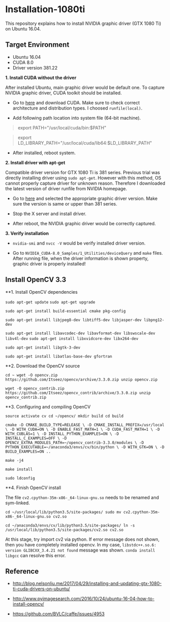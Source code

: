 # Installation-1080ti
This repository explains how to install NVIDIA graphic driver (GTX 1080 Ti) on Ubuntu 16.04.





## Target Environment
* Ubuntu 16.04
* CUDA 8.0
* Driver version 381.22





**1. Install CUDA without the driver**

After installed Ubuntu, main graphic driver would be default one. To capture NVIDIA graphic driver, CUDA toolkit should be installed.

  * Go to [here](https://developer.nvidia.com/cuda-downloads) and download CUDA. Make sure to check correct architecture and distribution types. I choosed `runfile(local)`.
  
  * Add following path location into system file (64-bit machine).
  
  > export PATH="/usr/local/cuda/bin:$PATH"
  
  > export LD_LIBRARY_PATH="/usr/local/cuda/lib64:$LD_LIBRARY_PATH"
  
  * After installed, reboot system.


**2. Install driver with apt-get**

Compatible driver version for GTX 1080 Ti is 381 series. Previous trial was directly installing driver using `sudo apt-get`. However with this method, OS cannot properly capture driver for unknown reason. Therefore I downloaded the latest version of driver runfile from NVIDIA homepage.

  * Go to [here](http://www.nvidia.com/Download/index.aspx) and selected the appropriate graphic driver version. Make sure the version is same or upper than 381 series. 
  
  * Stop the X server and install driver.
  
  * After reboot, the NVIDIA graphic driver would be correctly captured.
  
**3. Verify installation**

  * `nvidia-smi` and `nvcc -V` would be verify installed driver version.
  
  * Go to `NVIDIA_CUDA-8.0_Samples/1_Utilities/deviceQuery` and `make` files. After running file, when the driver information is shown property, graphic driver is properly installed!


## Install OpenCV 3.3

**1. Install OpenCV dependencies

`sudo apt-get update`
`sudo apt-get upgrade`

`sudo apt-get install build-essential cmake pkg-config`

`sudo apt-get install libjpeg8-dev libtiff5-dev libjasper-dev libpng12-dev`

`sudo apt-get install libavcodec-dev libavformat-dev libswscale-dev libv4l-dev`
`sudo apt-get install libxvidcore-dev libx264-dev`

`sudo apt-get install libgtk-3-dev`

`sudo apt-get install libatlas-base-dev gfortran`


**2. Download the OpenCV source

`cd ~
wget -O opencv.zip https://github.com/Itseez/opencv/archive/3.3.0.zip
unzip opencv.zip`

`wget -O opencv_contrib.zip https://github.com/Itseez/opencv_contrib/archive/3.3.0.zip
unzip opencv_contrib.zip`


**3. Configuring and compiling OpenCV

`source activate cv
cd ~/opencv/
mkdir build
cd build`

`cmake -D CMAKE_BUILD_TYPE=RELEASE \
    -D CMAKE_INSTALL_PREFIX=/usr/local \
    -D WITH_CUDA=ON \
    -D ENABLE_FAST_MATH=1 \
    -D CUDA_FAST_MATH=1 \
    -D WITH_CUBLAS=1 \
    -D INSTALL_PYTHON_EXAMPLES=ON \
    -D INSTALL_C_EXAMPLES=OFF \
    -D OPENCV_EXTRA_MODULES_PATH=~/opencv_contrib-3.3.0/modules \
    -D PYTHON_EXECUTABLE=~/anaconda3/envs/cv/bin/python \
    -D WITH_GTK=ON \
    -D BUILD_EXAMPLES=ON ..`
    
`make -j4`

`make install`

`sudo ldconfig`


**4. Finish OpenCV install

The file `cv2.cpython-35m-x86-_64-linux-gnu.so` needs to be renamed and sym-linked.

`cd ~/usr/local/lib/python3.5/site-packages/
sudo mv cv2.cpython-35m-x86-_64-linux-gnu.so cv2.so`

`cd ~/anaconda3/envs/cv/lib/python3.5/site-packages/
ln -s /usr/local/lib/python3.5/site-packages/cv2.so cv2.so`


At this stage, try import cv2 via python. If error message does not shown, then you have completely installed opencv.
In my case, `libstdc++.so.6: version GLIBCXX_3.4.21 not found` message was shown.
`conda install libgcc` can resolve this error.



## Reference
* http://blog.nelsonliu.me/2017/04/29/installing-and-updating-gtx-1080-ti-cuda-drivers-on-ubuntu/

* http://www.pyimagesearch.com/2016/10/24/ubuntu-16-04-how-to-install-opencv/

* https://github.com/BVLC/caffe/issues/4953
